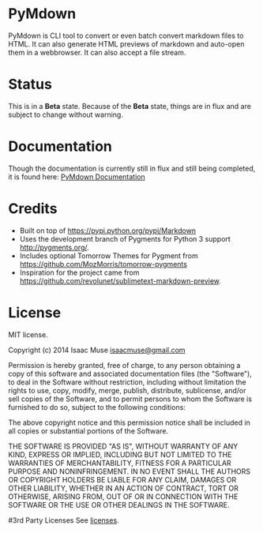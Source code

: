 # PyMdown
PyMdown is CLI tool to convert or even batch convert markdown files to HTML.  It can also generate HTML previews of markdown and auto-open them in a webbrowser. It can also accept a file stream.

# Status
This is in a **Beta** state.  Because of the **Beta** state, things are in flux and are subject to change without warning.

# Documentation
Though the documentation is currently still in flux and still being completed, it is found here: [PyMdown Documentation](http://facelessuser.github.io/PyMdown/)

# Credits
- Built on top of https://pypi.python.org/pypi/Markdown
- Uses the development branch of Pygments for Python 3 support http://pygments.org/.
- Includes optional Tomorrow Themes for Pygment from https://github.com/MozMorris/tomorrow-pygments
- Inspiration for the project came from https://github.com/revolunet/sublimetext-markdown-preview.

# License
MIT license.

Copyright (c) 2014 Isaac Muse <isaacmuse@gmail.com>

Permission is hereby granted, free of charge, to any person obtaining a copy of this software and associated documentation files (the "Software"), to deal in the Software without restriction, including without limitation the rights to use, copy, modify, merge, publish, distribute, sublicense, and/or sell copies of the Software, and to permit persons to whom the Software is furnished to do so, subject to the following conditions:

The above copyright notice and this permission notice shall be included in all copies or substantial portions of the Software.

THE SOFTWARE IS PROVIDED "AS IS", WITHOUT WARRANTY OF ANY KIND, EXPRESS OR IMPLIED, INCLUDING BUT NOT LIMITED TO THE WARRANTIES OF MERCHANTABILITY, FITNESS FOR A PARTICULAR PURPOSE AND NONINFRINGEMENT. IN NO EVENT SHALL THE AUTHORS OR COPYRIGHT HOLDERS BE LIABLE FOR ANY CLAIM, DAMAGES OR OTHER LIABILITY, WHETHER IN AN ACTION OF CONTRACT, TORT OR OTHERWISE, ARISING FROM, OUT OF OR IN CONNECTION WITH THE SOFTWARE OR THE USE OR OTHER DEALINGS IN THE SOFTWARE.

#3rd Party Licenses
See [licenses](https://github.com/facelessuser/PyMdown/blob/master/data/licenses.txt).
